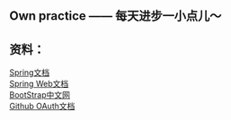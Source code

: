 ## Own practice —— 每天进步一小点儿～

## 资料：
[Spring文档](https://spring.io/guides)  
[Spring Web文档](https://spring.io/guides/gs/serving-web-content/)  
[BootStrap中文网](https://v3.bootcss.com/)    
[Github OAuth文档](https://developer.github.com/apps/building-oauth-apps/creating-an-oauth-app/) 

